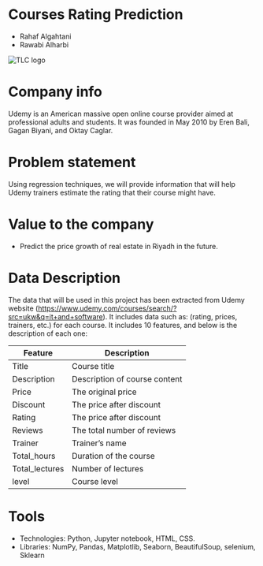 # Courses Rating Prediction
* Rahaf Algahtani
* Rawabi Alharbi

![TLC logo](https://offerage.net/wp-content/uploads/2021/09/new-udemy-1.png)


# Company info
Udemy is an American massive open online course provider aimed at professional adults and students. It was founded in May 2010 by Eren Bali, Gagan Biyani, and Oktay Caglar.

# Problem statement
Using regression techniques, we will provide information that will help Udemy trainers estimate the rating that their course might have.

# Value to the company
* Predict the price growth of real estate in Riyadh in the future.

# Data Description
The data that will be used in this project has been extracted from Udemy website (https://www.udemy.com/courses/search/?src=ukw&q=it+and+software). It includes data such as: (rating, prices, trainers, etc.) for each course. It includes 10 features, and below is the description of each one:


| Feature               | Description                                                                     |
|-----------------------|---------------------------------------------------------------------------------|
| Title                 |	Course title
| Description           |	Description of course content
| Price                 | The original price
| Discount              | The price after discount
| Rating                | The price after discount
| Reviews              	| The total number of reviews
| Trainer               | Trainer’s name
| Total_hours           | Duration of the course
| Total_lectures        | Number of lectures
| level                 | Course level

# Tools
* Technologies: Python, Jupyter notebook, HTML, CSS.
* Libraries: NumPy, Pandas, Matplotlib, Seaborn, BeautifulSoup, selenium, Sklearn
